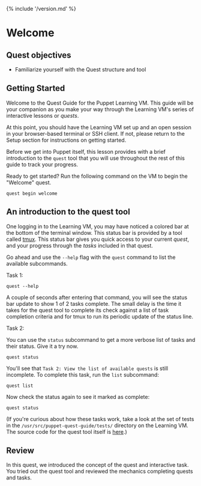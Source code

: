 {% include '/version.md' %}

# Welcome 

## Quest objectives

- Familiarize yourself with the Quest structure and tool

## Getting Started

Welcome to the Quest Guide for the Puppet Learning VM. This guide will be
your companion as you make your way through the Learning VM's series of
interactive lessons or *quests*.

At this point, you should have the Learning VM set up and an open session in
your browser-based terminal or SSH client. If not, please return to the Setup
section for instructions on getting started.

Before we get into Puppet itself, this lesson provides with a brief
introduction to the `quest` tool that you will use throughout the rest of this
guide to track your progress.

Ready to get started? Run the following command on the VM to begin the
"Welcome" quest.

    quest begin welcome

## An introduction to the quest tool

One logging in to the Learning VM, you may have noticed a colored bar at the
bottom of the terminal window. This status bar is provided by a tool called
[tmux](http://www.hamvocke.com/blog/a-quick-and-easy-guide-to-tmux/). This
status bar gives you quick access to your current *quest*, and your progress
through the *tasks* included in that quest.

Go ahead and use the `--help` flag with the `quest` command to list the
available subcommands.

<div class = "lvm-task-number"><p>Task 1:</p></div>

    quest --help

A couple of seconds after entering that command, you will see the status bar
update to show 1 of 2 tasks complete. The small delay is the time it takes for
the quest tool to complete its check against a list of task completion criteria
and for tmux to run its periodic update of the status line.

<div class = "lvm-task-number"><p>Task 2:</p></div>

You can use the `status` subcommand to get a more verbose list of tasks and
their status. Give it a try now.

    quest status

You'll see that `Task 2: View the list of available quests` is still
incomplete. To complete this task, run the `list` subcommand:

    quest list

Now check the status again to see it marked as complete:

    quest status

(If you're curious about how these tasks work, take a look at the set of tests
in the `/usr/src/puppet-quest-guide/tests/` directory on the Learning VM. The
source code for the quest tool itself is
[here](https://github.com/puppetlabs/quest).)

## Review

In this quest, we introduced the concept of the quest and interactive task. You
tried out the quest tool and reviewed the mechanics completing quests and
tasks.
